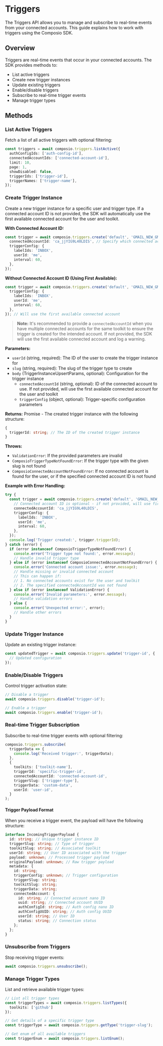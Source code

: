 # Triggers

The Triggers API allows you to manage and subscribe to real-time events from your connected accounts. This guide explains how to work with triggers using the Composio SDK.

## Overview

Triggers are real-time events that occur in your connected accounts. The SDK provides methods to:

- List active triggers
- Create new trigger instances
- Update existing triggers
- Enable/disable triggers
- Subscribe to real-time trigger events
- Manage trigger types

## Methods

### List Active Triggers

Fetch a list of all active triggers with optional filtering:

```typescript
const triggers = await composio.triggers.listActive({
  authConfigIds: ['auth-config-id'],
  connectedAccountIds: ['connected-account-id'],
  limit: 10,
  page: 1,
  showDisabled: false,
  triggerIds: ['trigger-id'],
  triggerNames: ['trigger-name'],
});
```

### Create Trigger Instance

Create a new trigger instance for a specific user and trigger type. If a connected account ID is not provided, the SDK will automatically use the first available connected account for the user and toolkit.

**With Connected Account ID:**

```typescript
const trigger = await composio.triggers.create('default', 'GMAIL_NEW_GMAIL_MESSAGE', {
  connectedAccountId: 'ca_jjYIG9L40LDIS', // Specify which connected account to use
  triggerConfig: {
    labelIds: 'INBOX',
    userId: 'me',
    interval: 60,
  },
});
```

**Without Connected Account ID (Using First Available):**

```typescript
const trigger = await composio.triggers.create('default', 'GMAIL_NEW_GMAIL_MESSAGE', {
  triggerConfig: {
    labelIds: 'INBOX',
    userId: 'me',
    interval: 60,
  },
}); // Will use the first available connected account
```

> **Note:** It's recommended to provide a `connectedAccountId` when you have multiple connected accounts for the same toolkit to ensure the trigger is created for the intended account. If not provided, the SDK will use the first available connected account and log a warning.

**Parameters:**

- `userId` (string, required): The ID of the user to create the trigger instance for
- `slug` (string, required): The slug of the trigger type to create
- `body` (TriggerInstanceUpsertParams, optional): Configuration for the trigger instance
  - `connectedAccountId` (string, optional): ID of the connected account to use. If not provided, will use the first available connected account for the user and toolkit
  - `triggerConfig` (object, optional): Trigger-specific configuration parameters

**Returns:** Promise<TriggerInstanceUpsertResponse> - The created trigger instance with the following structure:

```typescript
{
  triggerId: string; // The ID of the created trigger instance
}
```

**Throws:**

- `ValidationError`: If the provided parameters are invalid
- `ComposioTriggerTypeNotFoundError`: If the trigger type with the given slug is not found
- `ComposioConnectedAccountNotFoundError`: If no connected account is found for the user, or if the specified connected account ID is not found

**Example with Error Handling:**

```typescript
try {
  const trigger = await composio.triggers.create('default', 'GMAIL_NEW_GMAIL_MESSAGE', {
    // Connected account ID is optional - if not provided, will use first available
    connectedAccountId: 'ca_jjYIG9L40LDIS',
    triggerConfig: {
      labelIds: 'INBOX',
      userId: 'me',
      interval: 60,
    },
  });
  console.log('Trigger created:', trigger.triggerId);
} catch (error) {
  if (error instanceof ComposioTriggerTypeNotFoundError) {
    console.error('Trigger type not found:', error.message);
    // Handle invalid trigger type
  } else if (error instanceof ComposioConnectedAccountNotFoundError) {
    console.error('Connected account issue:', error.message);
    // Handle missing or invalid connected account
    // This can happen if:
    // 1. No connected accounts exist for the user and toolkit
    // 2. The specified connectedAccountId was not found
  } else if (error instanceof ValidationError) {
    console.error('Invalid parameters:', error.message);
    // Handle validation errors
  } else {
    console.error('Unexpected error:', error);
    // Handle other errors
  }
}
```

### Update Trigger Instance

Update an existing trigger instance:

```typescript
const updatedTrigger = await composio.triggers.update('trigger-id', {
  // Updated configuration
});
```

### Enable/Disable Triggers

Control trigger activation state:

```typescript
// Disable a trigger
await composio.triggers.disable('trigger-id');

// Enable a trigger
await composio.triggers.enable('trigger-id');
```

### Real-time Trigger Subscription

Subscribe to real-time trigger events with optional filtering:

```typescript
composio.triggers.subscribe(
  triggerData => {
    console.log('Received trigger:', triggerData);
  },
  {
    toolkits: ['toolkit-name'],
    triggerId: 'specific-trigger-id',
    connectedAccountId: 'connected-account-id',
    triggerSlug: ['trigger-type'],
    triggerData: 'custom-data',
    userId: 'user-id',
  }
);
```

#### Trigger Payload Format

When you receive a trigger event, the payload will have the following structure:

```typescript
interface IncomingTriggerPayload {
  id: string; // Unique trigger instance ID
  triggerSlug: string; // Type of trigger
  toolkitSlug: string; // Associated toolkit
  userId: string; // User ID associated with the trigger
  payload: unknown; // Processed trigger payload
  originalPayload: unknown; // Raw trigger payload
  metadata: {
    id: string;
    triggerConfig: unknown; // Trigger configuration
    triggerSlug: string;
    toolkitSlug: string;
    triggerData: string;
    connectedAccount: {
      id: string; // Connected account nano ID
      uuid: string; // Connected account UUID
      authConfigId: string; // Auth config nano ID
      authConfigUUID: string; // Auth config UUID
      userId: string; // User ID
      status: string; // Connection status
    };
  };
}
```

### Unsubscribe from Triggers

Stop receiving trigger events:

```typescript
await composio.triggers.unsubscribe();
```

### Manage Trigger Types

List and retrieve available trigger types:

```typescript
// List all trigger types
const triggerTypes = await composio.triggers.listTypes({
  toolkits: ['github']
});

// Get details of a specific trigger type
const triggerType = await composio.triggers.getType('trigger-slug');

// Get enum of all available triggers
const triggerEnum = await composio.triggers.listEnum();
```
